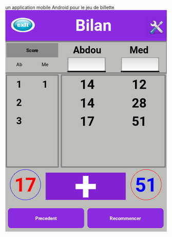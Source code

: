 un application mobile Android pour le jeu de billette
![Description de l'image](images/bilan_desc.png)
